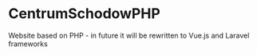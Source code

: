 # CentrumSchodowPHP
Website based on PHP - in future it will be rewritten to Vue.js and Laravel frameworks
